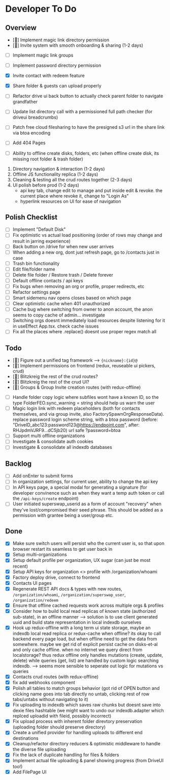 # Developer To Do

## Overview

- [🔵] Implement magic link directory permission
- [🔵] Invite system with smooth onboarding & sharing (1-2 days)
- [ ] Implement magic link groups
- [ ] Implement password directory permission
- [x] Invite contact with redeem feature
- [x] Share folder & guests can upload properly

- [ ] Refactor drive ui back button to actually check parent folder to navigate grandfather
- [ ] Update list directory call with a permissioned full path checker (for driveui breadcrumbs)
- [ ] Patch free cloud filesharing to have the presigned s3 url in the share link via btoa encoding
- [ ] Add 404 Pages
- [ ] Ability to offline create disks, folders, etc (when offline create disk, its missing root folder & trash folder)

1. Directory navigation & interaction (1-2 days)
1. Offline JS functionality replica (1-2 days)
1. Cleaning & testing all the crud routes together (2-3 days)
1. UI polish before prod (1-2 days)
   - api key tab, change edit to manage and put inside edit & revoke. the current place where revoke it, change to "Login As"
   - hyperlink resources on UI for ease of navigation

## Polish Checklist

- [ ] Implement "Default Disk"
- [ ] Fix optimistic vs actual load positioning (order of rows may change and result in jarring experience)
- [ ] Back button on /drive for when new user arrives
- [ ] When adding a new org, dont just refresh page, go to /contacts just in case
- [ ] Trash bin functionality
- [ ] Edit file/folder name
- [ ] Delete file folder / Restore trash / Delete forever
- [ ] Default offline contacts / api keys
- [ ] Fix bugs when removing an org or profile, proper redirects, etc
- [ ] Refactor settings page
- [ ] Smart sidemenu nav opens closes based on which page
- [ ] Clear optimistic cache when 401 unauthorized
- [ ] Cache bug where switching from owner to anon account, the anon seems to copy cache of admin... investigate
- [ ] Switching orgs doesnt immediately load resources despite listening for it in useEffect App.tsx. check cache issues
- [ ] Fix all the places where .replace() doesnt use proper regex match all

## Todo

- [🔵] Figure out a unified tag framework --> `{nickname}:{id}@`
- [🔵] Implement permissions on frontend (redux, reuseable ui pickers, crud)
- [🔵] Blitzkreig the rest of the crud routes?
- [🔵] Blitzkreig the rest of the crud UI?
- [🔵] Groups & Group Invite creation routes (with redux-offline)
- [ ] Handle folder copy logic where subfiles wont have a known ID, so the type FolderFEO.sync_warning = string should help us warn the user
- [ ] Magic login link with redeem placeholders (both for contacts themselves, and via group invite, also FactorySpawnOrgResponseData). replace password login scheme string, with a btoa password (before: "DriveID_abc123:password123@https://endpoint.com", after: RHJpdmVJRF9...dC5jb20) url safe ?password=btoa
- [ ] Support multi offline organizations
- [ ] Investigate & consolidate auth cookies
- [ ] Investigate & consolidate all indexdb databases

## Backlog

- [ ] Add onEnter to submit forms
- [ ] In organization settings, for current user, ability to change the api key
- [ ] In API keys page, a special modal for generating a signature (for developer convinence such as when they want a temp auth token or call the `/api-keys/create` endpoint)
- [ ] User initiated superswap_userid as a form of account "recovery" when they've lost/compromised their seed phrase. This should be added as a permission with grantee being a user/group etc.

## Done

- [x] Make sure switch users will persist who the current user is, so that upon browser restart its seamless to get user back in
- [x] Setup multi-organizations
- [x] Setup default profile per organization, UX sugar (can just be most recent)
- [x] Setup API keys for organization <> profile with /organization/whoami
- [x] Factory deploy drive, connect to frontend
- [x] Contacts UI pages
- [x] Regenerate REST API docs & types with new routes, `/organization/whoami`, `/organization/superswap_user`, `/organization/redeem`
- [x] Ensure that offline cached requests work across multiple orgs & profiles
- [x] Consider how to build local read replicas of known state (authorized sub-state), in an offline manner --> solution is to use client generated uuid and build state representation in local indexdb ourselves
- [x] Hook up redux-offline with a long term ui state storage, maybe an indexdb local read replica or redux-cache when offline? its okay to call backend every page load, but when offline need to get the data from somewhere. maybe we get rid of explicit persist cache on disks-et-al and only cache offline. when no internet we query direct from localstorage? thus redux offline only handles mutations (create, update, delete) while queries (get, list) are handled by custom logic searching indexdb. --> seems more sensible to seperate out logic for mutations vs queries
- [x] Contacts crud routes (with redux-offline)
- [x] fix add webhooks component
- [x] Polish all tables to match groups behavior (got rid of OPEN button and clicking name goes into tab directly no untab, clicking rest of row tabs/untabs without navigating to it)
- [x] Fix uploading to indexdb which saves raw chunks but doesnt save into dexie files hashtable (we might want to undo our indexdb.adapter which replced uploadid with fileid, possibly incorrect)
- [x] Fix upload process with inherent folder direvtory preservation (uploading folder should preserve directory)
- [x] Create a unified provider for handling uploads to different end destinations
- [x] Cleanup/refactor directory reducers & optimistic middleware to handle the diverse file uploading
- [x] Fix the lack of duplicate handling for files & folders
- [x] Implement actual file uploading & panel showing progress (from DriveUI too!)
- [x] Add FilePage UI

